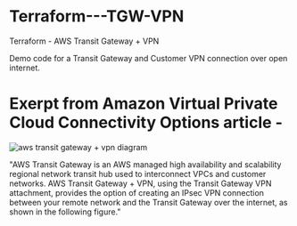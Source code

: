 # Terraform---TGW-VPN
Terraform - AWS Transit Gateway + VPN

Demo code for a Transit Gateway and Customer VPN connection over open internet.

# Exerpt from Amazon Virtual Private Cloud Connectivity Options article -

![aws transit gateway + vpn diagram](https://user-images.githubusercontent.com/85080306/219900759-615c7ce5-3f4a-4c95-b1cb-ad9f46174fd6.JPG)


"AWS Transit Gateway is an AWS managed high availability and scalability regional network transit hub used to interconnect VPCs and customer networks. AWS Transit Gateway + VPN, using the Transit Gateway VPN attachment, provides the option of creating an IPsec VPN connection between your remote network and the Transit Gateway over the internet, as shown in the following figure."

